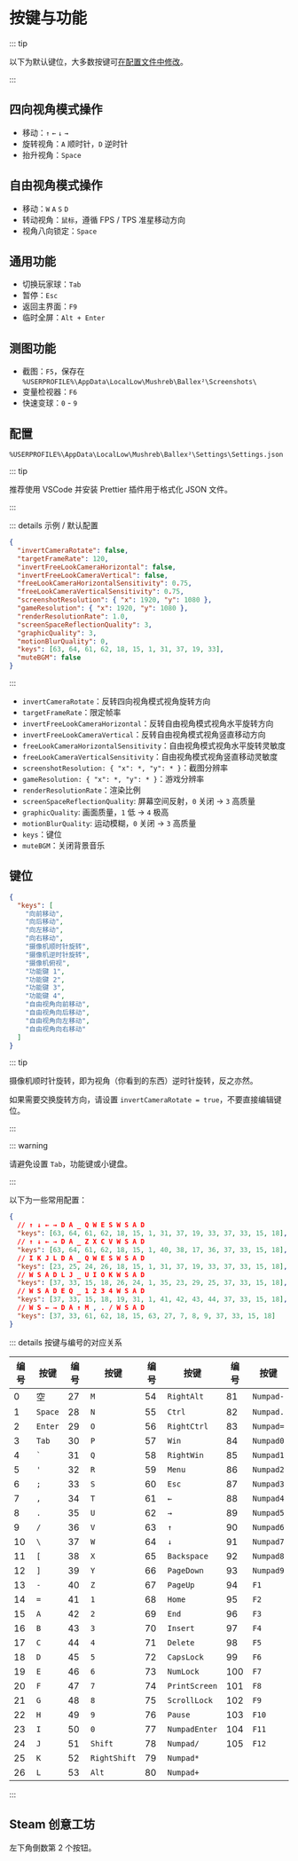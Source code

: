 # 按键与功能

::: tip

以下为默认键位，大多数按键可[在配置文件中修改](#键位)。

:::

## 四向视角模式操作

- 移动：`↑` `←` `↓` `→`
- 旋转视角：`A` 顺时针，`D` 逆时针
- 抬升视角：`Space`

## 自由视角模式操作

- 移动：`W` `A` `S` `D`
- 转动视角：`鼠标`，遵循 FPS / TPS 准星移动方向
- 视角八向锁定：`Space`

## 通用功能

- 切换玩家球：`Tab`
- 暂停：`Esc`
- 返回主界面：`F9`
- 临时全屏：`Alt + Enter`

## 测图功能

- 截图：`F5`，保存在 `%USERPROFILE%\AppData\LocalLow\Mushreb\Ballex²\Screenshots\`
- 变量检视器：`F6`
- 快速变球：`0` - `9`

## 配置

`%USERPROFILE%\AppData\LocalLow\Mushreb\Ballex²\Settings\Settings.json`

::: tip

推荐使用 VSCode 并安装 Prettier 插件用于格式化 JSON 文件。

:::

::: details 示例 / 默认配置

```json
{
  "invertCameraRotate": false,
  "targetFrameRate": 120,
  "invertFreeLookCameraHorizontal": false,
  "invertFreeLookCameraVertical": false,
  "freeLookCameraHorizontalSensitivity": 0.75,
  "freeLookCameraVerticalSensitivity": 0.75,
  "screenshotResolution": { "x": 1920, "y": 1080 },
  "gameResolution": { "x": 1920, "y": 1080 },
  "renderResolutionRate": 1.0,
  "screenSpaceReflectionQuality": 3,
  "graphicQuality": 3,
  "motionBlurQuality": 0,
  "keys": [63, 64, 61, 62, 18, 15, 1, 31, 37, 19, 33],
  "muteBGM": false
}
```

:::

- `invertCameraRotate`：反转四向视角模式视角旋转方向
- `targetFrameRate`：限定帧率
- `invertFreeLookCameraHorizontal`：反转自由视角模式视角水平旋转方向
- `invertFreeLookCameraVertical`：反转自由视角模式视角竖直移动方向
- `freeLookCameraHorizontalSensitivity`：自由视角模式视角水平旋转灵敏度
- `freeLookCameraVerticalSensitivity`：自由视角模式视角竖直移动灵敏度
- `screenshotResolution: { "x": *, "y": * }`：截图分辨率
- `gameResolution: { "x": *, "y": * }`：游戏分辨率
- `renderResolutionRate`：渲染比例
- `screenSpaceReflectionQuality`: 屏幕空间反射，`0` 关闭 → `3` 高质量
- `graphicQuality`: 画面质量，`1` 低 → `4` 极高
- `motionBlurQuality`: 运动模糊，`0` 关闭 → `3` 高质量
- `keys`：键位
- `muteBGM`：关闭背景音乐

## 键位

```json
{
  "keys": [
    "向前移动",
    "向后移动",
    "向左移动",
    "向右移动",
    "摄像机顺时针旋转",
    "摄像机逆时针旋转",
    "摄像机俯视",
    "功能键 1",
    "功能键 2",
    "功能键 3",
    "功能键 4",
    "自由视角向前移动",
    "自由视角向后移动",
    "自由视角向左移动",
    "自由视角向右移动"
  ]
}
```

::: tip

摄像机顺时针旋转，即为视角（你看到的东西）逆时针旋转，反之亦然。

如果需要交换旋转方向，请设置 `invertCameraRotate = true`，不要直接编辑键位。

:::

::: warning

请避免设置 `Tab`，功能键或小键盘。

:::

以下为一些常用配置：

```json
{
  // ↑ ↓ ← → D A _ Q W E S W S A D
  "keys": [63, 64, 61, 62, 18, 15, 1, 31, 37, 19, 33, 37, 33, 15, 18],
  // ↑ ↓ ← → D A _ Z X C V W S A D
  "keys": [63, 64, 61, 62, 18, 15, 1, 40, 38, 17, 36, 37, 33, 15, 18],
  // I K J L D A _ Q W E S W S A D
  "keys": [23, 25, 24, 26, 18, 15, 1, 31, 37, 19, 33, 37, 33, 15, 18],
  // W S A D L J _ U I O K W S A D
  "keys": [37, 33, 15, 18, 26, 24, 1, 35, 23, 29, 25, 37, 33, 15, 18],
  // W S A D E Q _ 1 2 3 4 W S A D
  "keys": [37, 33, 15, 18, 19, 31, 1, 41, 42, 43, 44, 37, 33, 15, 18],
  // W S ← → D A ↑ M , . / W S A D
  "keys": [37, 33, 61, 62, 18, 15, 63, 27, 7, 8, 9, 37, 33, 15, 18]
}
```

::: details 按键与编号的对应关系

| 编号 | 按键    | 编号 | 按键         | 编号 | 按键          | 编号 | 按键      |
| ---- | ------- | ---- | ------------ | ---- | ------------- | ---- | --------- |
| 0    | 空      | 27   | `M`          | 54   | `RightAlt`    | 81   | `Numpad-` |
| 1    | `Space` | 28   | `N`          | 55   | `Ctrl`        | 82   | `Numpad.` |
| 2    | `Enter` | 29   | `O`          | 56   | `RightCtrl`   | 83   | `Numpad=` |
| 3    | `Tab`   | 30   | `P`          | 57   | `Win`         | 84   | `Numpad0` |
| 4    | `` ` `` | 31   | `Q`          | 58   | `RightWin`    | 85   | `Numpad1` |
| 5    | `'`     | 32   | `R`          | 59   | `Menu`        | 86   | `Numpad2` |
| 6    | `;`     | 33   | `S`          | 60   | `Esc`         | 87   | `Numpad3` |
| 7    | `,`     | 34   | `T`          | 61   | `←`           | 88   | `Numpad4` |
| 8    | `.`     | 35   | `U`          | 62   | `→`           | 89   | `Numpad5` |
| 9    | `/`     | 36   | `V`          | 63   | `↑`           | 90   | `Numpad6` |
| 10   | `\`     | 37   | `W`          | 64   | `↓`           | 91   | `Numpad7` |
| 11   | `[`     | 38   | `X`          | 65   | `Backspace`   | 92   | `Numpad8` |
| 12   | `]`     | 39   | `Y`          | 66   | `PageDown`    | 93   | `Numpad9` |
| 13   | `-`     | 40   | `Z`          | 67   | `PageUp`      | 94   | `F1`      |
| 14   | `=`     | 41   | `1`          | 68   | `Home`        | 95   | `F2`      |
| 15   | `A`     | 42   | `2`          | 69   | `End`         | 96   | `F3`      |
| 16   | `B`     | 43   | `3`          | 70   | `Insert`      | 97   | `F4`      |
| 17   | `C`     | 44   | `4`          | 71   | `Delete`      | 98   | `F5`      |
| 18   | `D`     | 45   | `5`          | 72   | `CapsLock`    | 99   | `F6`      |
| 19   | `E`     | 46   | `6`          | 73   | `NumLock`     | 100  | `F7`      |
| 20   | `F`     | 47   | `7`          | 74   | `PrintScreen` | 101  | `F8`      |
| 21   | `G`     | 48   | `8`          | 75   | `ScrollLock`  | 102  | `F9`      |
| 22   | `H`     | 49   | `9`          | 76   | `Pause`       | 103  | `F10`     |
| 23   | `I`     | 50   | `0`          | 77   | `NumpadEnter` | 104  | `F11`     |
| 24   | `J`     | 51   | `Shift`      | 78   | `Numpad/`     | 105  | `F12`     |
| 25   | `K`     | 52   | `RightShift` | 79   | `Numpad*`     |      |           |
| 26   | `L`     | 53   | `Alt`        | 80   | `Numpad+`     |      |           |

:::

## Steam 创意工坊

左下角倒数第 2 个按钮。
